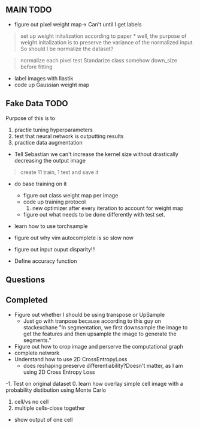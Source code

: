 ## MAIN TODO
* figure out pixel weight map-> Can't until I get labels

> set up weight initalization according to paper
    * well, the purpose of weight initalization is to preserve the variance of the normalized input. So should I be normalize the dataset?

> normalize each pixel
> test Standarize class
> somehow down_size before fitting

* label images with Ilastik
* code up Gaussian weight map


## Fake Data TODO
Purpose of this is to 
1. practie tuning hyperparameters
2. test that neural network is outputting results
3. practice data augmentation

* Tell Sebastian we can't increase the kernel size without drastically decreasing the output image

> create 11 train, 1 test and save it
* do base training on it
    * figure out class weight map per image
    * code up training protocol
        1. new optimizer after every iteration to account for weight map
    * figure out what needs to be done differently with test set.

* learn how to use torchsample
* figure out why vim autocomplete is so slow now
* figure out input ouput disparity!!!
* Define accuracy function


## Questions


## Completed
* Figure out whether I should be using transpose or UpSample
    * Just go with tranpose because according to this guy on stackexchane "In segmentation, we first downsample the image to get the features and then upsample the image to generate the segments."
* Figure out how to crop image and perserve the computational graph
* complete network
* Understand how to use 2D CrossEntropyLoss
    * does reshaping preserve differentiability?Doesn't matter, as I am using 2D Cross Entropy Loss


-1. Test on original dataset
0. learn how overlay simple cell image with a probability distibution using Monte Carlo
1. cell/vs no cell
2. multiple cells-close together

* show output of one cell
